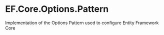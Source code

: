 # EF.Core.Options.Pattern
Implementation of the Options Pattern used to configure Entity Framework Core
